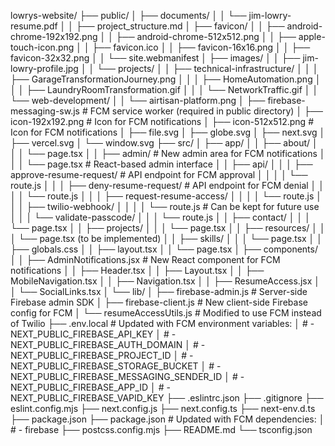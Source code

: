 lowrys-website/
├── public/
│   ├── documents/
│   │   └── jim-lowry-resume.pdf
│   │   ├── project_structure.md
│   ├── favicon/
│   │   ├── android-chrome-192x192.png
│   │   ├── android-chrome-512x512.png
│   │   ├── apple-touch-icon.png
│   │   ├── favicon.ico
│   │   ├── favicon-16x16.png
│   │   ├── favicon-32x32.png
│   │   └── site.webmanifest
│   ├── images/
│   │   ├── jim-lowry-profile.jpg
│   │   └── projects/
│   │       ├── technical-infrastructure/
│   │       │   ├── GarageTransformationJourney.png
│   │       │   ├── HomeAutomation.png
│   │       │   ├── LaundryRoomTransformation.gif
│   │       │   └── NetworkTraffic.gif
│   │       └── web-development/
│   │           └── airtisan-platform.png
│   ├── firebase-messaging-sw.js      # FCM service worker (required in public directory)
│   ├── icon-192x192.png              # Icon for FCM notifications
│   ├── icon-512x512.png              # Icon for FCM notifications
│   ├── file.svg
│   ├── globe.svg
│   ├── next.svg
│   ├── vercel.svg
│   └── window.svg
├── src/
│   ├── app/
│   │   ├── about/
│   │   │   └── page.tsx
│   │   ├── admin/                    # New admin area for FCM notifications
│   │   │   └── page.tsx              # React-based admin interface
│   │   ├── api/
│   │   │   ├── approve-resume-request/    # API endpoint for FCM approval
│   │   │   │   └── route.js
│   │   │   ├── deny-resume-request/       # API endpoint for FCM denial
│   │   │   │   └── route.js
│   │   │   ├── request-resume-access/
│   │   │   │   └── route.js
│   │   │   ├── twilio-webhook/
│   │   │   │   └── route.js               # Can be kept for future use
│   │   │   └── validate-passcode/
│   │   │       └── route.js
│   │   ├── contact/
│   │   │   └── page.tsx
│   │   ├── projects/
│   │   │   └── page.tsx
│   │   ├── resources/
│   │   │   └── page.tsx (to be implemented)
│   │   ├── skills/
│   │   │   └── page.tsx
│   │   ├── globals.css
│   │   ├── layout.tsx
│   │   └── page.tsx
│   ├── components/
│   │   ├── AdminNotifications.jsx    # New React component for FCM notifications
│   │   ├── Header.tsx
│   │   ├── Layout.tsx
│   │   ├── MobileNavigation.tsx
│   │   ├── Navigation.tsx
│   │   ├── ResumeAccess.jsx
│   │   └── SocialLinks.tsx
│   └── lib/
│       ├── firebase-admin.js         # Server-side Firebase admin SDK
│       ├── firebase-client.js        # New client-side Firebase config for FCM
│       └── resumeAccessUtils.js      # Modified to use FCM instead of Twilio
├── .env.local                        # Updated with FCM environment variables:
│                                     # - NEXT_PUBLIC_FIREBASE_API_KEY
│                                     # - NEXT_PUBLIC_FIREBASE_AUTH_DOMAIN
│                                     # - NEXT_PUBLIC_FIREBASE_PROJECT_ID
│                                     # - NEXT_PUBLIC_FIREBASE_STORAGE_BUCKET
│                                     # - NEXT_PUBLIC_FIREBASE_MESSAGING_SENDER_ID
│                                     # - NEXT_PUBLIC_FIREBASE_APP_ID
│                                     # - NEXT_PUBLIC_FIREBASE_VAPID_KEY
├── .eslintrc.json
├── .gitignore
├── eslint.config.mjs
├── next.config.js
├── next.config.ts
├── next-env.d.ts
├── package.json
├── package.json                      # Updated with FCM dependencies:
│                                     # - firebase
├── postcss.config.mjs
├── README.md
└── tsconfig.json
